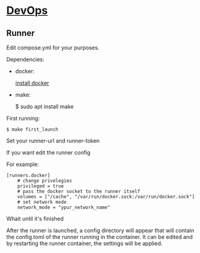 # [DevOps](https://gitlab.com/skobyalko/devops)

## Runner

Edit compose.yml for your purposes.

Dependencies:

- docker:

    [install docker](https://docs.docker.com/engine/install/)

- make:

    $ sudo apt install make

First running:

    $ make first_launch

Set your runner-url and runner-token

If you want edit the runner config

For example:

    [runners.docker]
        # change privelegies
        privileged = true
        # pass the docker socket to the runner itself
        volumes = ["/cache", "/var/run/docker.sock:/var/run/docker.sock"]
        # set network mode
        network_mode = "ypur_network_name"

Whait until it's finished


After the runner is launched, a config directory will appear that will contain the config.toml of the runner running in the container. It can be edited and by restarting the runner container, the settings will be applied.






